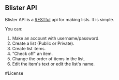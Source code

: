 ## Blister API

Blister API is a [RESTful](http://en.wikipedia.org/wiki/Representational_state_transfer) api for making lists. It is simple.

You can:

1. Make an account with username/password.
2. Create a list (Public or Private).
3. Create list items.
4. "Check off" an item.
5. Change the order of items in the list.
6. Edit the item's text or edit the list's name.



#License
